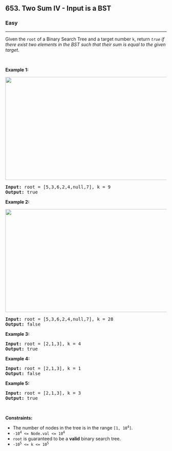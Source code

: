 <h2>653. Two Sum IV - Input is a BST</h2><h3>Easy</h3><hr><div><p>Given the <code>root</code> of a Binary Search Tree and a target number <code>k</code>, return <em><code>true</code> if there exist two elements in the BST such that their sum is equal to the given target</em>.</p>

<p>&nbsp;</p>
<p><strong>Example 1:</strong></p>
<img alt="" src="https://assets.leetcode.com/uploads/2020/09/21/sum_tree_1.jpg" style="width: 562px; height: 322px;">
<pre><strong>Input:</strong> root = [5,3,6,2,4,null,7], k = 9
<strong>Output:</strong> true
</pre>

<p><strong>Example 2:</strong></p>
<img alt="" src="https://assets.leetcode.com/uploads/2020/09/21/sum_tree_2.jpg" style="width: 562px; height: 322px;">
<pre><strong>Input:</strong> root = [5,3,6,2,4,null,7], k = 28
<strong>Output:</strong> false
</pre>

<p><strong>Example 3:</strong></p>

<pre><strong>Input:</strong> root = [2,1,3], k = 4
<strong>Output:</strong> true
</pre>

<p><strong>Example 4:</strong></p>

<pre><strong>Input:</strong> root = [2,1,3], k = 1
<strong>Output:</strong> false
</pre>

<p><strong>Example 5:</strong></p>

<pre><strong>Input:</strong> root = [2,1,3], k = 3
<strong>Output:</strong> true
</pre>

<p>&nbsp;</p>
<p><strong>Constraints:</strong></p>

<ul>
	<li>The number of nodes in the tree is in the range <code>[1, 10<sup style="">4</sup>]</code>.</li>
	<li><code>-10<sup style="">4</sup>&nbsp;&lt;= Node.val &lt;= 10<sup style="">4</sup></code></li>
	<li><code>root</code> is guaranteed to be a <strong>valid</strong> binary search tree.</li>
	<li><code>-10<sup style="">5</sup>&nbsp;&lt;= k &lt;= 10<sup style="">5</sup></code></li>
</ul>
</div>